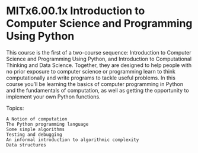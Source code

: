 # MITx6.00.1x Introduction to Computer Science and Programming Using Python

This course is the first of a two-course sequence: Introduction to Computer Science and Programming Using Python, and Introduction to Computational Thinking and Data Science. Together, they are designed to help people with no prior exposure to computer science or programming learn to think computationally and write programs to tackle useful problems. 
In this course you’ll be learning the basics of computer programming in Python and the fundamentals of computation, as well as
getting the opportunity to implement your own Python functions.

Topics:

    A Notion of computation
    The Python programming language
    Some simple algorithms
    Testing and debugging
    An informal introduction to algorithmic complexity
    Data structures
